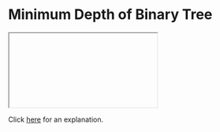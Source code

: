 # Minimum Depth of Binary Tree 

<iframe></iframe>

Click [here](Explanation.md) for an explanation.

